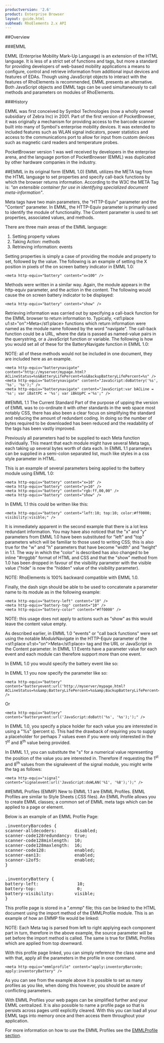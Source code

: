 ```yaml
---
productversion: '2.6'
product: Enterprise Browser
layout: guide.html
subhead: RhoElements 2.x API
---
```


##Overview

###EMML

EMML (Enterprise Mobility Mark-Up Language) is an extension of the HTML language. It is less of a strict set of functions and tags, but more a standard for providing developers of web-based mobility applications a means to configure, control and retrieve information from additional input devices and features of EDAs. Though using JavaScript objects to interact with the features of RhoElements is recommended, EMML presents an alternative. Both JavaScript objects and EMML tags can be used simultaneously to call methods and parameters on modules of RhoElements.

###History

EMML was first conceived by Symbol Technologies (now a wholly owned subsidiary of Zebra Inc) in 2001. Part of the first version of PocketBrowser, it was originally a mechanism for providing access to the barcode scanner built into many of Symbol's enterprise mobility devices. It was extended to included features such as WLAN signal indicators, power statistics and access to the communications port to allow for input from custom devices such as magnetic card readers and temperature probes.

PocketBrowser version 1 was well received by developers in the enterprise arena, and the language portion of PocketBrowser (EMML) was duplicated by other hardware companies in the industry.

##EMML in its original form (EMML 1.0)
EMML utilizes the META tag from the HTML language to set properties and specify call-back functions by which the browser returns information. According to the W3C the META Tag is: <i>"an extensible container for use in identifying specialized document meta-information"</i>.

Meta tags have two main parameters, the "HTTP-Equiv" parameter and the "Content" parameter. In EMML, the HTTP-Equiv parameter is primarily used to identify the module of functionality. The Content parameter is used to set properties, associated values, and methods.

There are three main areas of the EMML language:

<ol>
<li>Setting property values</li>
<li>Taking Action: methods</li>
<li>Retrieving information: events</li>
</ol>

Setting properties is simply a case of providing the module and property to set, followed by the value. The following is an example of setting the X position in pixels of the on screen battery indicator in EMML 1.0:

	<meta http-equiv="battery" content="x=100" />


Methods were written in a similar way. Again, the module appears in the http-equiv parameter, and the action in the content. The following would cause the on screen battery indicator to be displayed:

	<meta http-equiv="battery" content="show" />

Retrieving information was carried out by specifying a call-back function for the EMML browser to return information to. Typically, <st1:place u1:st="on">Meta</st1:place> functions which return information were named as the module name followed by the word "navigate". The call-back function could be a URL, where the data is passed as named-value pairs in the querystring, or a JavaScript function or variable. The following is how you would set all of these for the BatteryNavigate function in EMML 1.0:

NOTE: all of these methods would not be included in one document, they are included here as an example.

	<meta http-equiv="batterynavigate" content="http://myserver/mypage.html?ACLineStatus=%s&BatteryLifePercent=%s&BackupBatteryLifePercent=%s" />
	<meta http-equiv="batterynavigate" content="JavaScript:doBattery('%s', '%s', '%s');" />
	<meta http-equiv="batterynavigate" content="JavaScript:var bACLine = '%s'; var iBattPC = '%s'; var iBkUpPC ='%s';" />
		
##EMML 1.1 The Current Standard
Part of the purpose of upping the version of EMML was to co-ordinate it with other standards in the web space most notably CSS, there has also been a clear focus on simplifying the standard and reducing the amount of redundant coding. In doing so the number of bytes required to be downloaded has been reduced and the readability of the tags has been vastly improved.

Previously all parameters had to be supplied to each Meta function individually. This meant that each module might have several Meta tags, each taking up several bytes worth of data each. In EMML 1.1 parameters can be supplied in a semi-colon separated list, much like styles in a css style parameter in HTML.

This is an example of several parameters being applied to the battery module using EMML 1.0:

	<meta http-equiv="battery" content="x=10" />
	<meta http-equiv="battery" content="y=10" />
	<meta http-equiv="battery" content="rgb:ff,00,00" />
	<meta http-equiv="battery" content="show" />
		
In EMML 1.1 this could be written like this:

	<meta http-equiv="battery" content="left:10; top:10; color:#ff0000; visibility:visible;" />

It is immediately apparent in the second example that there is a lot less redundant information. You may have also noticed that the "x" and "y" parameters from EMML 1.0 have been substituted for "left" and "top" parameters which will be familiar to those used to writing CSS; this is also true for the "w" and "h" parameters that have become "width" and "height" in 1.1. The way in which the "color" is described has also changed to be inline "#rrggbb" format of HTML and CSS and that the "show" method from 1.0 has been dropped in favour of the visibility parameter with the visible value ("hide" is now the "hidden" value of the visibility parameter).

NOTE: RhoElements is 100% backward compatible with EMML 1.0.

Finally, the dash sign should be able to be used to concatenate a parameter name to its module as in the following example:

	<meta http-equiv="battery-left" content="10" />
	<meta http-equiv="battery-top" content="10" />
	<meta http-equiv="battery-color" content="#ff0000" />
		

NOTE: this usage does not apply to actions such as "show" as this would leave the content value empty.

As described earlier, in EMML 1.0 "events" or "call back functions" were set using the notable <i>Module</i>Navigate in the HTTP-Equiv parameter of the <st1:place u1:st="on">Meta</st1:place> tag and the URL or JavaScript in the Content parameter. In EMML 1.1 Events have a parameter value for each event and each module can therefore support more than one event.

In EMML 1.0 you would specify the battery event like so:
		
<meta http-equiv="batterynavigate" 
content="http://myserver/mypage.html?ACLineStatus=%s&amp;BatteryLifePercent=%s&amp;BackupBatteryLifePercent=%s" />
		
In EMML 1.1 you now specify the parameter like so:


	<meta http-equiv="battery" 
	content="batteryevent:url('http://myserver/mypage.html?ACLineStatus=%s&amp;BatteryLifePercent=%s&amp;BackupBatteryLifePercent=%s');" />

Or

	<meta http-equiv="battery" content="batteryevent:url('JavaScript:doBatt('%s', '%s');');" />

In EMML 1.0, you specify a place holder for each value you are interested in using a "%s" (percent s). This had the drawback of requiring you to supply a placeholder for perhaps 7 values even if you were only interested in the 1<sup>st</sup> and 8<sup>th</sup> value being provided.

In EMML 1.1, you can substitute the "s" for a numerical value representing the position of the value you are interested in. Therefore if requesting the 1<sup>st</sup> and 8<sup>th</sup> values from the signalevent of the signal module, you might write the tag as follows:

	<meta http-equiv="signal" content="signalevent:url('JavaScript:doWLAN('%1', '%8');');" />

##EMML Profiles (EMMP)
New to EMML 1.1 are EMML Profiles. EMML Profiles are similar to Style Sheets (.CSS files). An EMML Profile allows you to create EMML classes; a common set of EMML meta tags which can be applied to a page or element.
		
Below is an example of an EMML Profile Page:
		
<pre>
.inventoryBarcodes {
scanner-alldecoders:       disabled;
scanner-code128redundancy: true;
scanner-code128minlength:  10;
scanner-code128maxlength:  16;
scanner-code128:           enabled;
scanner-ean13:             enabled;
scanner-i2of5:             enabled;
}
</pre>

<pre>	
.inventoryBattery {
battery-left:				10;
battery-top: 				0;
battery-visibility:        visible;
}
</pre>

This profile page is stored in a ".emmp" file; this can be linked to the HTML document using the import method of the EMMLProfile module. This is an example of how an EMMP file would be linked:
	<META HTTP-Equiv="emmlprofile" Content="source:url('http://myserver/inventoryprofiles.emmp'); import;">

NOTE: Each Meta tag is parsed from left to right applying each component part in turn, therefore in the above example, the source parameter will be set before the import method is called. The same is true for EMML Profiles which are applied from top downward.

With this profile page linked, you can simply reference the class name and with that, apply all the parameters in the profile in one command.
		
	<meta http-equiv="emmlprofile" content="apply:inventoryBarcode; apply:inventoryBattery" />

As you can see from the example above it is possible to set as many profiles as you like, when doing this however, you should be aware of conflicting parameters.

With EMML Profiles your web pages can be simplified further and your EMML centralized. It is also possible to name a profile page so that is persists across pages until explicitly cleared. With this you can load all your EMML tags into memory once and then access them throughout your application.

For more information on how to use the EMML Profiles see the [EMMLProfile section](EMMLProfile).


